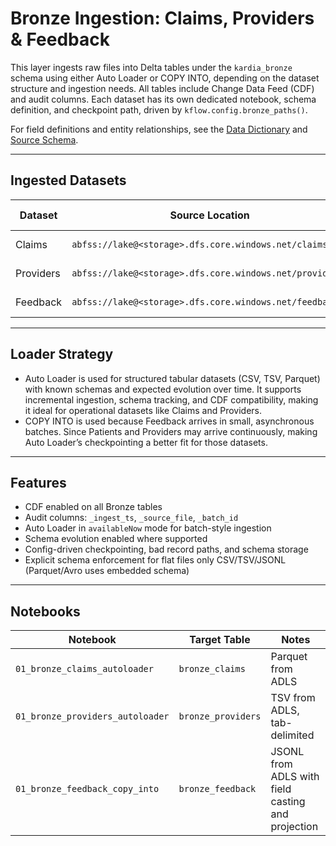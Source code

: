 # Bronze Ingestion: Claims, Providers & Feedback

This layer ingests raw files into Delta tables under the `kardia_bronze` schema
using either Auto Loader or COPY INTO, depending on the dataset structure and
ingestion needs. All tables include Change Data Feed (CDF) and audit columns.
Each dataset has its own dedicated notebook, schema definition, and checkpoint path,
driven by `kflow.config.bronze_paths()`.

For field definitions and entity relationships, see the 
[Data Dictionary](../../../docs/data_dictionary.md) and [Source Schema](../../../docs/source_schema.md).

---

## Ingested Datasets

| Dataset   | Source Location                                                   | Format    | Loader Type | Bronze Table                     |
|-----------|--------------------------------------------------------------------|-----------|-------------|----------------------------------|
| Claims    | `abfss://lake@<storage>.dfs.core.windows.net/claims/`         | Parquet   | Auto Loader | `kardia_bronze.bronze_claims`    |
| Providers | `abfss://lake@<storage>.dfs.core.windows.net/providers/`      | TSV       | Auto Loader | `kardia_bronze.bronze_providers` |
| Feedback  | `abfss://lake@<storage>.dfs.core.windows.net/feedback/`       | JSONL     | COPY INTO   | `kardia_bronze.bronze_feedback`  |

---

## Loader Strategy

- Auto Loader is used for structured tabular datasets (CSV, TSV, Parquet) with known schemas and expected evolution over time. It supports incremental ingestion, schema tracking, and CDF compatibility, making it ideal for operational datasets like Claims and Providers.
- COPY INTO is used because Feedback arrives in small, asynchronous batches. Since Patients and Providers may arrive 
  continuously, making Auto Loader’s checkpointing a better fit for those datasets.

---

## Features

- CDF enabled on all Bronze tables  
- Audit columns: `_ingest_ts`, `_source_file`, `_batch_id`  
- Auto Loader in `availableNow` mode for batch-style ingestion  
- Schema evolution enabled where supported  
- Config-driven checkpointing, bad record paths, and schema storage  
- Explicit schema enforcement for flat files only CSV/TSV/JSONL (Parquet/Avro uses embedded schema)

---

## Notebooks

| Notebook                          | Target Table                      | Notes                                                     |
|----------------------------------|-----------------------------------|-----------------------------------------------------------|
| `01_bronze_claims_autoloader`    | `bronze_claims`                   | Parquet from ADLS                                         |
| `01_bronze_providers_autoloader`| `bronze_providers`                | TSV from ADLS, tab-delimited                              |
| `01_bronze_feedback_copy_into`   | `bronze_feedback`                 | JSONL from ADLS with field casting and projection         |